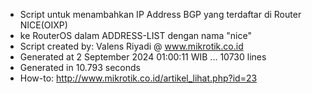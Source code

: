 - Script untuk menambahkan IP Address BGP yang terdaftar di Router NICE(OIXP)
- ke RouterOS dalam ADDRESS-LIST dengan nama "nice"
- Script created by: Valens Riyadi @ www.mikrotik.co.id
- Generated at 2 September 2024 01:00:11 WIB ... 10730 lines
- Generated in 10.793 seconds
- How-to: http://www.mikrotik.co.id/artikel_lihat.php?id=23
